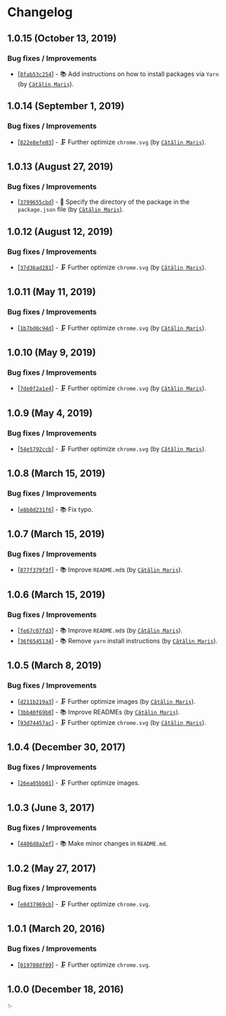 <!-- markdownlint-disable line-length -->

Changelog
=========

1.0.15 (October 13, 2019)
-------------------------

### Bug fixes / Improvements

* [[`8fab53c254`](https://github.com/alrra/browser-logos/commit/8fab53c2544fe45642f4b330f21c426a07c63367)] - 📚 Add instructions on how to install packages via `Yarn` (by [`Cătălin Mariș`](https://github.com/alrra)).

1.0.14 (September 1, 2019)
--------------------------

### Bug fixes / Improvements

* [[`822e8efe03`](https://github.com/alrra/browser-logos/commit/822e8efe03e483d62a4f564591df6689df7a9a47)] - 🗜 Further optimize `chrome.svg` (by [`Cătălin Mariș`](https://github.com/alrra)).

1.0.13 (August 27, 2019)
------------------------

### Bug fixes / Improvements

* [[`3799655cbd`](https://github.com/alrra/browser-logos/commit/3799655cbde62ea2de2a8a2b12a6123edae087b1)] - 🔧 Specify the directory of the package in the `package.json` file (by [`Cătălin Mariș`](https://github.com/alrra)).

1.0.12 (August 12, 2019)
------------------------

### Bug fixes / Improvements

* [[`37d36ad281`](https://github.com/alrra/browser-logos/commit/37d36ad2813ac3a2006911f5f503653f82cdd48a)] - 🗜 Further optimize `chrome.svg` (by [`Cătălin Mariș`](https://github.com/alrra)).

1.0.11 (May 11, 2019)
---------------------

### Bug fixes / Improvements

* [[`1b7bd0c94d`](https://github.com/alrra/browser-logos/commit/1b7bd0c94d43d4ce8c991eff42fbcaa42e02b483)] - 🗜️ Further optimize `chrome.svg` (by [`Cătălin Mariș`](https://github.com/alrra)).

1.0.10 (May 9, 2019)
--------------------

### Bug fixes / Improvements

* [[`7de0f2a1e4`](https://github.com/alrra/browser-logos/commit/7de0f2a1e482d7dd179829f506f007d4e13de8b3)] - 🗜️ Further optimize `chrome.svg` (by [`Cătălin Mariș`](https://github.com/alrra)).

1.0.9 (May 4, 2019)
-------------------

### Bug fixes / Improvements

* [[`54e5792ccb`](https://github.com/alrra/browser-logos/commit/54e5792ccbad7ecc5f62161f5232a86cb8be2eb7)] - 🗜 Further optimize `chrome.svg` (by [`Cătălin Mariș`](https://github.com/alrra)).

1.0.8 (March 15, 2019)
----------------------

### Bug fixes / Improvements

* [[`e8b0d231f6`](https://github.com/alrra/browser-logos/commit/e8b0d231f6085d6d05337b3c982e793a5c4f170b)] - 📚 Fix typo.

1.0.7 (March 15, 2019)
----------------------

### Bug fixes / Improvements

* [[`877f379f3f`](https://github.com/alrra/browser-logos/commit/877f379f3f73e080e83a7a7ecc6d33590d8903ee)] - 📚 Improve `README.md`s (by [`Cătălin Mariș`](https://github.com/alrra)).

1.0.6 (March 15, 2019)
----------------------

### Bug fixes / Improvements

* [[`fe67c07fd3`](https://github.com/alrra/browser-logos/commit/fe67c07fd39322ac5378f63f9f9d50422d7658b7)] - 📚 Improve `README.md`s (by [`Cătălin Mariș`](https://github.com/alrra)).
* [[`36f6545134`](https://github.com/alrra/browser-logos/commit/36f65451346e2a5b4cb711b73665bafcd9ddacda)] - 📚 Remove `yarn` install instructions (by [`Cătălin Mariș`](https://github.com/alrra)).

1.0.5 (March 8, 2019)
---------------------

### Bug fixes / Improvements

* [[`d211b219a3`](https://github.com/alrra/browser-logos/commit/d211b219a3952704773ba38108ef5b6212f21aab)] - 🗜️ Further optimize images (by [`Cătălin Mariș`](https://github.com/alrra)).
* [[`3bb40f69b0`](https://github.com/alrra/browser-logos/commit/3bb40f69b0cce0795655e43d42f802b8f9393cc0)] - 📚 Improve READMEs (by [`Cătălin Mariș`](https://github.com/alrra)).
* [[`93d74457ac`](https://github.com/alrra/browser-logos/commit/93d74457ac3dc1b48ffe6fe08dfe01ccc24875f2)] - 🗜️ Further optimize `chrome.svg` (by [`Cătălin Mariș`](https://github.com/alrra)).

1.0.4 (December 30, 2017)
-------------------------

### Bug fixes / Improvements

* [[`26ea05bb01`](https://github.com/alrra/browser-logos/commit/26ea05bb012377c3306c511294be0fcb655aaa6b)] - 🗜 Further optimize images.

1.0.3 (June 3, 2017)
--------------------

### Bug fixes / Improvements

* [[`4406d8a2ef`](https://github.com/alrra/browser-logos/commit/4406d8a2ef0f9cf1fd91cf1c9b438b2096a51bba)] - 📚 Make minor changes in `README.md`.

1.0.2 (May 27, 2017)
--------------------

### Bug fixes / Improvements

* [[`e8d37969cb`](https://github.com/alrra/browser-logos/commit/e8d37969cb7f8a30f59f85805efaf89a0141cc28)] - 🗜 Further optimize `chrome.svg`.

1.0.1 (March 20, 2016)
----------------------

### Bug fixes / Improvements

* [[`019708df09`](https://github.com/alrra/browser-logos/commit/019708df092f51d495925ceab564e3203bf2a29d)] - 🗜 Further optimize `chrome.svg`.

1.0.0 (December 18, 2016)
-------------------------

✨
